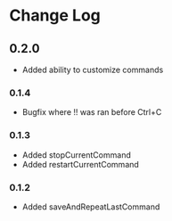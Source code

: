 # Change Log

## 0.2.0
- Added ability to customize commands

### 0.1.4
- Bugfix where !! was ran before Ctrl+C

### 0.1.3
- Added stopCurrentCommand
- Added restartCurrentCommand

### 0.1.2
- Added saveAndRepeatLastCommand
